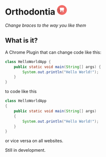 # Orthodontia ![Icon](icons/tooth32.png)

*Change braces to the way you like them*

## What is it?
A Chrome Plugin that can change code like this:

```java
class HelloWorldApp {
    public static void main(String[] args) {
        System.out.println("Hello World!");
    }
}
``` 

to code like this

```java
class HelloWorldApp 
{
    public static void main(String[] args) 
    {
        System.out.println("Hello World!");
    }
}
```

or vice versa on all websites.

Still in development.
